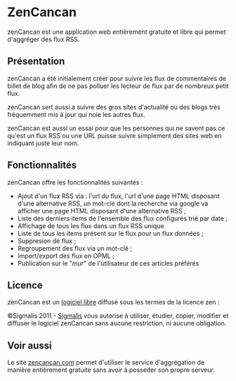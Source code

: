 # ZenCancan

zenCancan est une application web entièrement gratuite et libre qui permet d'aggréger des flux RSS.


## Présentation
zenCancan a été initialement créer pour suivre les flux de commentaires de billet de blog
afin de ne pas polluer les lecteur de flux par de nombreux petit flux.

zenCancan sert aussi a suivre des gros sites d'actualité ou des blogs très fréquemment mis
à jour qui noie les autres flux.

zenCancan est aussi un essai pour que les personnes qui ne savent pas ce qu'est un flux RSS 
ou une URL puisse suivre simplement des sites web en indiquant juste leur nom.

## Fonctionnalités

zenCancan offre les fonctionnalités suivantes :

* Ajout d'un flux RSS via : l'url du flux, l'url d'une page HTML disposant d'une alternative RSS, un mot-clé dont
la recherche via google va afficher une page HTML disposant d'une alternative RSS ;
* Liste des derniers items de l'ensemble des flux configurés trié par date ;
* Affichage de tous les flux dans un flux RSS unique
* Liste de tous les items présent sur le flux pour un flux données ;
* Suppresion de flux ;
* Regroupement des flux via un mot-clé ;
* Import/export des flux en OPML ;
* Publication sur le "mur" de l'utilisateur de ces articles préférés


## Licence
zenCancan est un [logiciel libre](http://fr.wikipedia.org/wiki/Logiciel_libre)  diffusé sous les termes de la licence zen :

&copy;Sigmalis 2011 - [Sigmalis](http://www.sigmalis.com)
vous autorise à utiliser, étudier, copier, modifier et diffuser le logiciel zenCancan 
sans aucune restriction, ni aucune obligation.

## Voir aussi
Le site [zencancan.com](http://zencancan.com) permet d'utiliser le service d'aggrégation
 de manière entièrement gratuite 
sans avoir à posséder son propre serveur.
